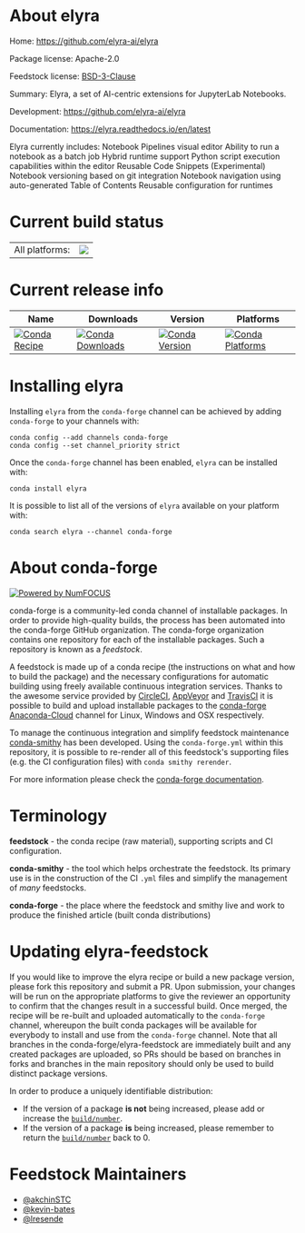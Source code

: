 About elyra
===========

Home: https://github.com/elyra-ai/elyra

Package license: Apache-2.0

Feedstock license: [BSD-3-Clause](https://github.com/conda-forge/elyra-feedstock/blob/master/LICENSE.txt)

Summary: Elyra, a set of AI-centric extensions for JupyterLab Notebooks.

Development: https://github.com/elyra-ai/elyra

Documentation: https://elyra.readthedocs.io/en/latest

Elyra currently includes: Notebook Pipelines visual editor Ability to run a notebook as a batch job Hybrid runtime support Python script execution capabilities within the editor Reusable Code Snippets (Experimental) Notebook versioning based on git integration Notebook navigation using auto-generated Table of Contents Reusable configuration for runtimes


Current build status
====================


<table><tr><td>All platforms:</td>
    <td>
      <a href="https://dev.azure.com/conda-forge/feedstock-builds/_build/latest?definitionId=10533&branchName=master">
        <img src="https://dev.azure.com/conda-forge/feedstock-builds/_apis/build/status/elyra-feedstock?branchName=master">
      </a>
    </td>
  </tr>
</table>

Current release info
====================

| Name | Downloads | Version | Platforms |
| --- | --- | --- | --- |
| [![Conda Recipe](https://img.shields.io/badge/recipe-elyra-green.svg)](https://anaconda.org/conda-forge/elyra) | [![Conda Downloads](https://img.shields.io/conda/dn/conda-forge/elyra.svg)](https://anaconda.org/conda-forge/elyra) | [![Conda Version](https://img.shields.io/conda/vn/conda-forge/elyra.svg)](https://anaconda.org/conda-forge/elyra) | [![Conda Platforms](https://img.shields.io/conda/pn/conda-forge/elyra.svg)](https://anaconda.org/conda-forge/elyra) |

Installing elyra
================

Installing `elyra` from the `conda-forge` channel can be achieved by adding `conda-forge` to your channels with:

```
conda config --add channels conda-forge
conda config --set channel_priority strict
```

Once the `conda-forge` channel has been enabled, `elyra` can be installed with:

```
conda install elyra
```

It is possible to list all of the versions of `elyra` available on your platform with:

```
conda search elyra --channel conda-forge
```


About conda-forge
=================

[![Powered by NumFOCUS](https://img.shields.io/badge/powered%20by-NumFOCUS-orange.svg?style=flat&colorA=E1523D&colorB=007D8A)](http://numfocus.org)

conda-forge is a community-led conda channel of installable packages.
In order to provide high-quality builds, the process has been automated into the
conda-forge GitHub organization. The conda-forge organization contains one repository
for each of the installable packages. Such a repository is known as a *feedstock*.

A feedstock is made up of a conda recipe (the instructions on what and how to build
the package) and the necessary configurations for automatic building using freely
available continuous integration services. Thanks to the awesome service provided by
[CircleCI](https://circleci.com/), [AppVeyor](https://www.appveyor.com/)
and [TravisCI](https://travis-ci.com/) it is possible to build and upload installable
packages to the [conda-forge](https://anaconda.org/conda-forge)
[Anaconda-Cloud](https://anaconda.org/) channel for Linux, Windows and OSX respectively.

To manage the continuous integration and simplify feedstock maintenance
[conda-smithy](https://github.com/conda-forge/conda-smithy) has been developed.
Using the ``conda-forge.yml`` within this repository, it is possible to re-render all of
this feedstock's supporting files (e.g. the CI configuration files) with ``conda smithy rerender``.

For more information please check the [conda-forge documentation](https://conda-forge.org/docs/).

Terminology
===========

**feedstock** - the conda recipe (raw material), supporting scripts and CI configuration.

**conda-smithy** - the tool which helps orchestrate the feedstock.
                   Its primary use is in the construction of the CI ``.yml`` files
                   and simplify the management of *many* feedstocks.

**conda-forge** - the place where the feedstock and smithy live and work to
                  produce the finished article (built conda distributions)


Updating elyra-feedstock
========================

If you would like to improve the elyra recipe or build a new
package version, please fork this repository and submit a PR. Upon submission,
your changes will be run on the appropriate platforms to give the reviewer an
opportunity to confirm that the changes result in a successful build. Once
merged, the recipe will be re-built and uploaded automatically to the
`conda-forge` channel, whereupon the built conda packages will be available for
everybody to install and use from the `conda-forge` channel.
Note that all branches in the conda-forge/elyra-feedstock are
immediately built and any created packages are uploaded, so PRs should be based
on branches in forks and branches in the main repository should only be used to
build distinct package versions.

In order to produce a uniquely identifiable distribution:
 * If the version of a package **is not** being increased, please add or increase
   the [``build/number``](https://docs.conda.io/projects/conda-build/en/latest/resources/define-metadata.html#build-number-and-string).
 * If the version of a package **is** being increased, please remember to return
   the [``build/number``](https://docs.conda.io/projects/conda-build/en/latest/resources/define-metadata.html#build-number-and-string)
   back to 0.

Feedstock Maintainers
=====================

* [@akchinSTC](https://github.com/akchinSTC/)
* [@kevin-bates](https://github.com/kevin-bates/)
* [@lresende](https://github.com/lresende/)

